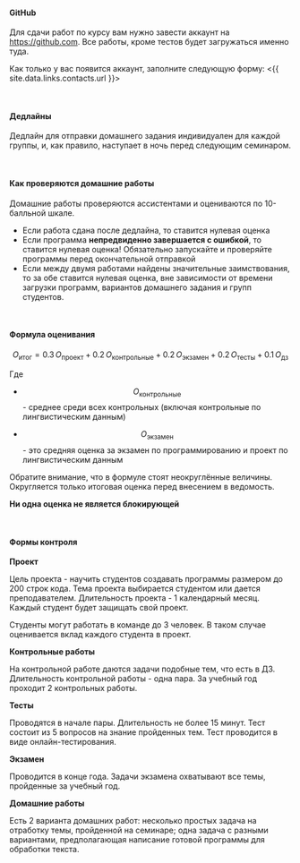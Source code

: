 
#### GitHub

Для сдачи работ по курсу вам нужно завести аккаунт на <https://github.com>.
Все работы, кроме тестов будет загружаться именно туда.

Как только у вас появится аккаунт, заполните следующую форму: <{{ site.data.links.contacts.url }}>

<br>

#### Дедлайны

Дедлайн для отправки домашнего задания индивидуален для каждой группы, и, как правило, наступает в ночь перед следующим семинаром.

<br>

#### Как проверяются домашние работы

Домашние работы проверяются ассистентами и оцениваются по 10-балльной шкале.

- Если работа сдана после дедлайна, то ставится нулевая оценка
- Если программа **непредвиденно завершается с ошибкой**, то ставится нулевая оценка! Обязательно запускайте и проверяйте программы перед окончательной отправкой
- Если между двумя работами найдены значительные заимствования, то за обе ставится нулевая оценка, вне зависимости от времени загрузки программ, вариантов домашнего задания и групп студентов.

<br>

#### Формула оценивания

$$O_\mathrm{итог} = 0.3\, O_\mathrm{проект} + 0.2\, O_\mathrm{контрольные} + 0.2\, O_\mathrm{экзамен} + 0.2\, O_\mathrm{тесты} + 0.1\, O_\mathrm{дз}$$

Где 

- $$O_\mathrm{контрольные}$$ - среднее среди всех контрольных (включая контрольные по лингвистическим данным)

- $$O_\mathrm{экзамен}$$ - это средняя оценка за экзамен по программированию и проект по лингвистическим данным

Обратите внимание, что в формуле стоят неокруглённые величины.
Округляется только итоговая оценка перед внесением в ведомость.

**Ни одна оценка не является блокирующей**

<br>

#### Формы контроля

**Проект**

Цель проекта - научить студентов создавать программы размером до 200 строк кода.
Тема проекта выбирается студентом или дается преподавателем.
Длительность проекта - 1 календарный месяц.
Каждый студент будет защищать свой проект.

Студенты могут работать в команде до 3 человек. В таком случае оценивается вклад
каждого студента в проект.

**Контрольные работы**

На контрольной работе даются задачи подобные тем, что есть в ДЗ.
Длительность контрольной работы - одна пара.
За учебный год проходит 2 контрольных работы.

**Тесты**

Проводятся в начале пары. Длительность не более 15 минут.
Тест состоит из 5 вопросов на знание пройденных тем.
Тест проводится в виде онлайн-тестирования.

**Экзамен**

Проводится в конце года. Задачи экзамена охватывают все темы, пройденные за учебный год.

**Домашние работы**

Есть 2 варианта домашних работ: несколько простых задача на отработку темы, пройденной на семинаре;
одна задача с разными вариантами, предполагающая написание готовой программы для обработки текста.

